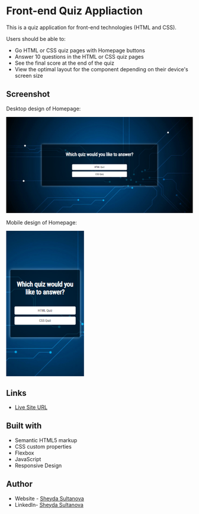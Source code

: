 # Front-end Quiz Appliaction

This is a quiz application for front-end technologies (HTML and CSS).

Users should be able to:

- Go HTML or CSS quiz pages with Homepage buttons
- Answer 10 questions in the HTML or CSS quiz pages
- See the final score at the end of the quiz
- View the optimal layout for the component depending on their device's screen size

## Screenshot

Desktop design of Homepage:

![Desktop design of Homepage](./design/desktop-design.png)

Mobile design of Homepage:

![Mobile design of Homepage](./design/mobile-design.png)

## Links

- [Live Site URL](https://frontend-quiz.vercel.app/)

## Built with

- Semantic HTML5 markup
- CSS custom properties
- Flexbox
- JavaScript
- Responsive Design

## Author

- Website - [Sheyda Sultanova](https://sheydasultanova.vercel.app/)
- LinkedIn- [Sheyda Sultanova](https://www.linkedin.com/in/sheyda-sultanova/)